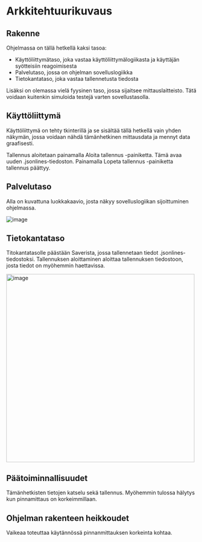 # Arkkitehtuurikuvaus

## Rakenne

Ohjelmassa on tällä hetkellä kaksi tasoa:

- Käyttöliittymätaso, joka vastaa käyttöliittymälogiikasta ja käyttäjän syötteisiin reagoimisesta
- Palvelutaso, jossa on ohjelman sovelluslogiikka
- Tietokantataso, joka vastaa tallennetusta tiedosta

Lisäksi on olemassa vielä fyysinen taso, jossa sijaitsee mittauslaitteisto. Tätä voidaan kuitenkin simuloida testejä varten sovellustasolla.

## Käyttöliittymä

Käyttöliittymä on tehty tkinterillä ja se sisältää tällä hetkellä vain yhden näkymän, jossa voidaan nähdä tämänhetkinen mittausdata ja mennyt data graafisesti.

Tallennus aloitetaan painamalla Aloita tallennus -painiketta. Tämä avaa uuden .jsonlines-tiedoston. Painamalla Lopeta tallennus -painiketta tallennus päättyy.

## Palvelutaso

Alla on kuvattuna luokkakaavio, josta näkyy sovelluslogiikan sijoittuminen ohjelmassa.

![image](https://user-images.githubusercontent.com/80920371/117047015-0b94fb00-ad1a-11eb-81b5-dd43eb2816bc.png)

## Tietokantataso

Titokantatasolle päästään Saverista, jossa tallennetaan tiedot .jsonlines-tiedostoksi. Tallennuksen aloittaminen aloittaa tallennuksen tiedostoon, josta tiedot on myöhemmin haettavissa.

<img width="499" alt="image" src="https://user-images.githubusercontent.com/80920371/117047883-08e6d580-ad1b-11eb-94a9-a22b7216fc1a.png">

## Päätoiminnallisuudet

Tämänhetkisten tietojen katselu sekä tallennus. Myöhemmin tulossa hälytys kun pinnamittaus on korkeimmillaan.

## Ohjelman rakenteen heikkoudet

Vaikeaa toteuttaa käytännössä pinnanmittauksen korkeinta kohtaa.

